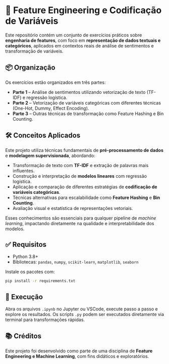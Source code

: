 # 🧠 Feature Engineering e Codificação de Variáveis

Este repositório contém um conjunto de exercícios práticos sobre **engenharia de features**, com foco em **representação de dados textuais e categóricos**, aplicados em contextos reais de análise de sentimentos e transformação de variáveis.

## 📦 Organização

Os exercícios estão organizados em três partes:

- **Parte 1** – Análise de sentimentos utilizando vetorização de texto (TF-IDF) e regressão logística.
- **Parte 2** – Vetorização de variáveis categóricas com diferentes técnicas (One-Hot, Dummy, Effect Encoding).
- **Parte 3** – Outras técnicas de transformação como Feature Hashing e Bin Counting.

## 🛠️ Conceitos Aplicados

Este projeto utiliza técnicas fundamentais de **pré-processamento de dados** e **modelagem supervisionada**, abordando:

- Transformação de texto com **TF-IDF** e extração de palavras mais influentes.
- Construção e interpretação de **modelos lineares** com regressão logística.
- Aplicação e comparação de diferentes estratégias de **codificação de variáveis categóricas**.
- Técnicas alternativas para escalabilidade como **Feature Hashing** e **Bin Counting**.
- Avaliação visual e estatística de representações vetoriais.

Esses conhecimentos são essenciais para qualquer pipeline de _machine learning_, impactando diretamente na qualidade e interpretabilidade dos modelos.

## ✅ Requisitos

- Python 3.8+
- Bibliotecas: `pandas`, `numpy`, `scikit-learn`, `matplotlib`, `seaborn`

Instale os pacotes com:

```bash
pip install -r requirements.txt
```

## 🚀 Execução

Abra os arquivos `.ipynb` no Jupyter ou VSCode, execute passo a passo e explore os resultados. Os scripts `.py` podem ser executados diretamente via terminal para transformações rápidas.

## 📚 Créditos

Este projeto foi desenvolvido como parte de uma disciplina de **Feature Engineering e Machine Learning**, com fins didáticos e exploratórios.
